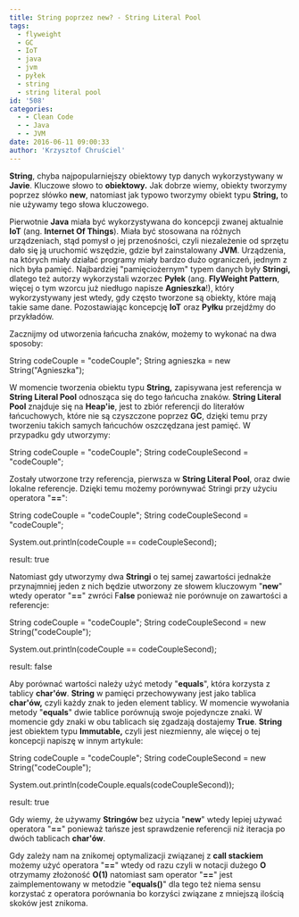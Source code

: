 ```yaml
---
title: String poprzez new? - String Literal Pool
tags:
  - flyweight
  - GC
  - IoT
  - java
  - jvm
  - pyłek
  - string
  - string literal pool
id: '508'
categories:
  - - Clean Code
  - - Java
  - - JVM
date: 2016-06-11 09:00:33
author: 'Krzysztof Chruściel'
---
```


**String**, chyba najpopularniejszy obiektowy typ danych wykorzystywany w **Javie**. Kluczowe słowo to **obiektowy.** Jak dobrze wiemy, obiekty tworzymy poprzez słówko **new**, natomiast jak typowo tworzymy obiekt typu **String,** to nie używamy tego słowa kluczowego.
<!-- more -->
Pierwotnie **Java** miała być wykorzystywana do koncepcji zwanej aktualnie **IoT** (ang. **Internet Of Things**). Miała być stosowana na różnych urządzeniach, stąd pomysł o jej przenośności, czyli niezależenie od sprzętu dało się ją uruchomić wszędzie, gdzie był zainstalowany **JVM**. Urządzenia, na których miały działać programy miały bardzo dużo ograniczeń, jednym z nich była pamięć. Najbardziej "pamięciożernym" typem danych były **Stringi,** dlatego też autorzy wykorzystali wzorzec **Pyłek** (ang. **FlyWeight Pattern**, więcej o tym wzorcu już niedługo napisze **Agnieszka**!), który wykorzystywany jest wtedy, gdy często tworzone są obiekty, które mają takie same dane. Pozostawiając koncepcję **IoT** oraz **Pyłku** przejdźmy do przykładów.

Zacznijmy od utworzenia łańcucha znaków, możemy to wykonać na dwa sposoby:

String codeCouple = "codeCouple";
String agnieszka = new String("Agnieszka");

W momencie tworzenia obiektu typu **String,** zapisywana jest referencja w **String Literal Pool** odnosząca się do tego łańcucha znaków. **String Literal Pool** znajduje się na **Heap'ie**, jest to zbiór referencji do literałów łańcuchowych, które nie są czyszczone poprzez **GC**, dzięki temu przy tworzeniu takich samych łańcuchów oszczędzana jest pamięć. W przypadku gdy utworzymy:

String codeCouple = "codeCouple";
String codeCoupleSecond = "codeCouple";

Zostały utworzone trzy referencja, pierwsza w **String Literal Pool**, oraz dwie lokalne referencje. Dzięki temu możemy porównywać Stringi przy użyciu operatora "**\==**":

String codeCouple = "codeCouple";
String codeCoupleSecond = "codeCouple";

System.out.println(codeCouple == codeCoupleSecond);

result: true

Natomiast gdy utworzymy dwa **Stringi** o tej samej zawartości jednakże przynajmniej jeden z nich będzie utworzony ze słowem kluczowym "**new**" wtedy operator "**\==**" zwróci F**alse** ponieważ nie porównuje on zawartości a referencje:

String codeCouple = "codeCouple";
String codeCoupleSecond = new String("codeCouple");

System.out.println(codeCouple == codeCoupleSecond);

result: false

Aby porównać wartości należy użyć metody "**equals**", która korzysta z tablicy **char'ów**. **String** w pamięci przechowywany jest jako tablica **char'ów,** czyli każdy znak to jeden element tablicy. W momencie wywołania metody "**equals**" dwie tablice porównują swoje pojedyncze znaki. W momencie gdy znaki w obu tablicach się zgadzają dostajemy **True**. **String** jest obiektem typu **Immutable,** czyli jest niezmienny, ale więcej o tej koncepcji napiszę w innym artykule:

String codeCouple = "codeCouple";
String codeCoupleSecond = new String("codeCouple");

System.out.println(codeCouple.equals(codeCoupleSecond));

result: true

Gdy wiemy, że używamy **Stringów** bez użycia "**new**" wtedy lepiej używać operatora "**\==**" ponieważ tańsze jest sprawdzenie referencji niż iteracja po dwóch tablicach **char'ów**.

Gdy zależy nam na znikomej optymalizacji związanej z **call stackiem** możemy użyć operatora "**\==**" wtedy od razu czyli w notacji dużego **O** otrzymamy złożoność **O(1)** natomiast sam operator "**\==**" jest zaimplementowany w metodzie "**equals()**" dla tego też niema sensu korzystać z operatora porównania bo korzyści związane z mniejszą ilością skoków jest znikoma.